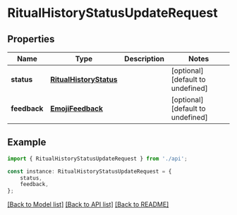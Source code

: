 # RitualHistoryStatusUpdateRequest


## Properties

Name | Type | Description | Notes
------------ | ------------- | ------------- | -------------
**status** | [**RitualHistoryStatus**](RitualHistoryStatus.md) |  | [optional] [default to undefined]
**feedback** | [**EmojiFeedback**](EmojiFeedback.md) |  | [optional] [default to undefined]

## Example

```typescript
import { RitualHistoryStatusUpdateRequest } from './api';

const instance: RitualHistoryStatusUpdateRequest = {
    status,
    feedback,
};
```

[[Back to Model list]](../README.md#documentation-for-models) [[Back to API list]](../README.md#documentation-for-api-endpoints) [[Back to README]](../README.md)
